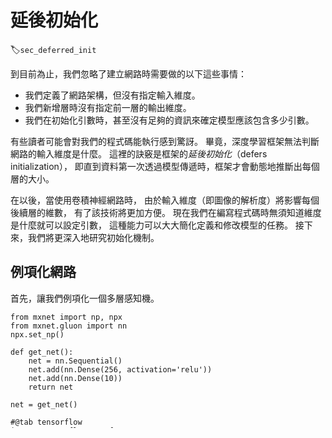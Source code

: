 # 延後初始化
:label:`sec_deferred_init`

到目前為止，我們忽略了建立網路時需要做的以下這些事情：

* 我們定義了網路架構，但沒有指定輸入維度。
* 我們新增層時沒有指定前一層的輸出維度。
* 我們在初始化引數時，甚至沒有足夠的資訊來確定模型應該包含多少引數。

有些讀者可能會對我們的程式碼能執行感到驚訝。
畢竟，深度學習框架無法判斷網路的輸入維度是什麼。
這裡的訣竅是框架的*延後初始化*（defers initialization），
即直到資料第一次透過模型傳遞時，框架才會動態地推斷出每個層的大小。

在以後，當使用卷積神經網路時，
由於輸入維度（即圖像的解析度）將影響每個後續層的維數，
有了該技術將更加方便。
現在我們在編寫程式碼時無須知道維度是什麼就可以設定引數，
這種能力可以大大簡化定義和修改模型的任務。
接下來，我們將更深入地研究初始化機制。

## 例項化網路

首先，讓我們例項化一個多層感知機。

```{.python .input}
from mxnet import np, npx
from mxnet.gluon import nn
npx.set_np()

def get_net():
    net = nn.Sequential()
    net.add(nn.Dense(256, activation='relu'))
    net.add(nn.Dense(10))
    return net

net = get_net()
```

```{.python .input}
#@tab tensorflow
import tensorflow as tf

net = tf.keras.models.Sequential([
    tf.keras.layers.Dense(256, activation=tf.nn.relu),
    tf.keras.layers.Dense(10),
])
```

此時，因為輸入維數是未知的，所以網路不可能知道輸入層權重的維數。
因此，框架尚未初始化任何引數，我們透過嘗試存取以下引數進行確認。

```{.python .input}
print(net.collect_params)
print(net.collect_params())
```

```{.python .input}
#@tab tensorflow
[net.layers[i].get_weights() for i in range(len(net.layers))]
```

:begin_tab:`mxnet`
注意，當引數物件存在時，每個層的輸入維度為-1。
MXNet使用特殊值-1表示引數維度仍然未知。
此時，嘗試存取`net[0].weight.data()`將觸發執行時錯誤，
提示必須先初始化網路，然後才能存取引數。
現在讓我們看看當我們試圖透過`initialize`函式初始化引數時會發生什麼。
:end_tab:

:begin_tab:`tensorflow`
請注意，每個層物件都存在，但權重為空。
使用`net.get_weights()`將丟擲一個錯誤，因為權重尚未初始化。
:end_tab:

```{.python .input}
net.initialize()
net.collect_params()
```

:begin_tab:`mxnet`
如我們所見，一切都沒有改變。
當輸入維度未知時，呼叫`initialize`不會真正初始化引數。
而是會在MXNet內部宣告希望初始化引數，並且可以選擇初始化分佈。
:end_tab:

接下來讓我們將資料透過網路，最終使框架初始化引數。

```{.python .input}
X = np.random.uniform(size=(2, 20))
net(X)

net.collect_params()
```

```{.python .input}
#@tab tensorflow
X = tf.random.uniform((2, 20))
net(X)
[w.shape for w in net.get_weights()]
```

一旦我們知道輸入維數是20，框架可以透過代入值20來識別第一層權重矩陣的形狀。
識別出第一層的形狀後，框架處理第二層，依此類推，直到所有形狀都已知為止。
注意，在這種情況下，只有第一層需要延遲初始化，但是框架仍是按順序初始化的。
等到知道了所有的引數形狀，框架就可以初始化引數。

## 小結

* 延後初始化使框架能夠自動推斷引數形狀，使修改模型架構變得容易，避免了一些常見的錯誤。
* 我們可以透過模型傳遞資料，使框架最終初始化引數。

## 練習

1. 如果指定了第一層的輸入尺寸，但沒有指定後續層的尺寸，會發生什麼？是否立即進行初始化？
1. 如果指定了不匹配的維度會發生什麼？
1. 如果輸入具有不同的維度，需要做什麼？提示：檢視引數繫結的相關內容。

:begin_tab:`mxnet`
[Discussions](https://discuss.d2l.ai/t/5770)
:end_tab:

:begin_tab:`pytorch`
[Discussions](https://discuss.d2l.ai/t/5770)
:end_tab:

:begin_tab:`tensorflow`
[Discussions](https://discuss.d2l.ai/t/1833)
:end_tab:

:begin_tab:`paddle`
[Discussions](https://discuss.d2l.ai/t/11779)
:end_tab:
